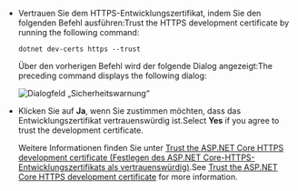 * <span data-ttu-id="a242c-101">Vertrauen Sie dem HTTPS-Entwicklungszertifikat, indem Sie den folgenden Befehl ausführen:</span><span class="sxs-lookup"><span data-stu-id="a242c-101">Trust the HTTPS development certificate by running the following command:</span></span>

  ```console
  dotnet dev-certs https --trust
  ```

  <span data-ttu-id="a242c-102">Über den vorherigen Befehl wird der folgende Dialog angezeigt:</span><span class="sxs-lookup"><span data-stu-id="a242c-102">The preceding command displays the following dialog:</span></span>

  ![Dialogfeld „Sicherheitswarnung“](~/getting-started/_static/cert.png)

* <span data-ttu-id="a242c-104">Klicken Sie auf **Ja**, wenn Sie zustimmen möchten, dass das Entwicklungszertifikat vertrauenswürdig ist.</span><span class="sxs-lookup"><span data-stu-id="a242c-104">Select **Yes** if you agree to trust the development certificate.</span></span>

  <span data-ttu-id="a242c-105">Weitere Informationen finden Sie unter [Trust the ASP.NET Core HTTPS development certificate (Festlegen des ASP.NET Core-HTTPS-Entwicklungszertifikats als vertrauenswürdig)](xref:security/enforcing-ssl#trust-the-aspnet-core-https-development-certificate-on-windows-and-macos).</span><span class="sxs-lookup"><span data-stu-id="a242c-105">See [Trust the ASP.NET Core HTTPS development certificate](xref:security/enforcing-ssl#trust-the-aspnet-core-https-development-certificate-on-windows-and-macos) for more information.</span></span>
  
